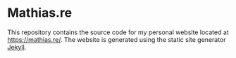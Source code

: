 # Mathias.re
This repository contains the source code for my personal website located at https://mathias.re/. The website is generated using the static site generator [Jekyll](https://jekyllrb.com/).
